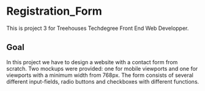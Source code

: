 # Registration_Form
This is project 3 for Treehouses Techdegree Front End Web Developper.
## Goal
In this project we have to design a website with a contact form from scratch. Two mockups were provided: one for mobile viewports and one for viewports with a minimum width from 768px.
The form consists of several different input-fields, radio buttons and checkboxes with different functions.
